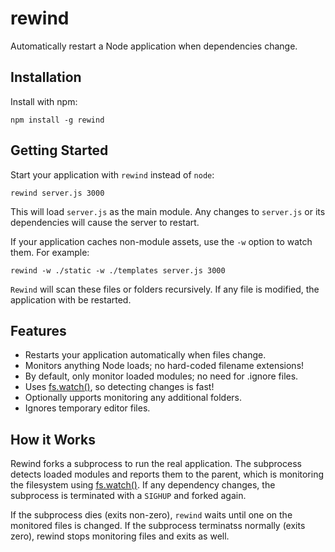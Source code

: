 # rewind #

Automatically restart a Node application when dependencies change.


## Installation ##

Install with npm:

    npm install -g rewind


## Getting Started ##

Start your application with `rewind` instead of `node`:

    rewind server.js 3000

This will load `server.js` as the main module. Any changes to
`server.js` or its dependencies will cause the server to restart.

If your application caches non-module assets, use the `-w` option to
watch them. For example:

    rewind -w ./static -w ./templates server.js 3000

`Rewind` will scan these files or folders recursively. If any file is
modified, the application with be restarted.


## Features ##

+ Restarts your application automatically when files change.
+ Monitors anything Node loads; no hard-coded filename extensions!
+ By default, only monitor loaded modules; no need for .ignore files.
+ Uses [fs.watch()][0], so detecting changes is fast!
+ Optionally upports monitoring any additional folders.
+ Ignores temporary editor files.


## How it Works ##

Rewind forks a subprocess to run the real application. The subprocess
detects loaded modules and reports them to the parent, which is
monitoring the filesystem using [fs.watch()][0]. If any dependency
changes, the subprocess is terminated with a `SIGHUP` and forked
again.

If the subprocess dies (exits non-zero), `rewind` waits until one on
the monitored files is changed. If the subprocess terminatss normally
(exits zero), rewind stops monitoring files and exits as well.

[0]: http://nodejs.org/api/fs.html#fs_fs_watch_filename_options_listener

